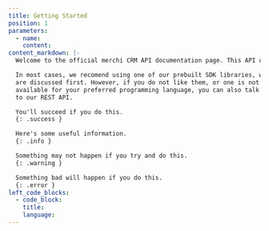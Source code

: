 ```yaml
---
title: Getting Started
position: 1
parameters:
  - name:
    content:
content_markdown: |-
  Welcome to the official merchi CRM API documentation page. This API document is designed for those interested in developing for the merchi CRM platform.

  In most cases, we recomend using one of our prebuilt SDK libraries, which
  are discussed first. However, if you do not like them, or one is not
  available for your preferred programming language, you can also talk directly
  to our REST API.

  You'll succeed if you do this.
  {: .success }

  Here's some useful information.
  {: .info }

  Something may not happen if you try and do this.
  {: .warning }

  Something bad will happen if you do this.
  {: .error }
left_code_blocks:
  - code_block:
    title:
    language:
---
```

